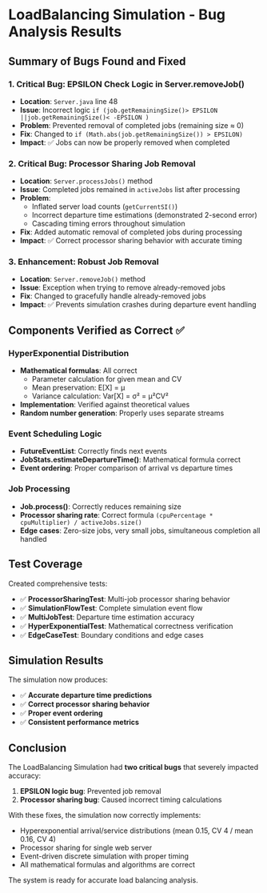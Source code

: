 # LoadBalancing Simulation - Bug Analysis Results

## Summary of Bugs Found and Fixed

### 1. **Critical Bug: EPSILON Check Logic in Server.removeJob()**
- **Location**: `Server.java` line 48
- **Issue**: Incorrect logic `if (job.getRemainingSize()> EPSILON ||job.getRemainingSize()< -EPSILON )`
- **Problem**: Prevented removal of completed jobs (remaining size ≈ 0)
- **Fix**: Changed to `if (Math.abs(job.getRemainingSize()) > EPSILON)`
- **Impact**: ✅ Jobs can now be properly removed when completed

### 2. **Critical Bug: Processor Sharing Job Removal**
- **Location**: `Server.processJobs()` method  
- **Issue**: Completed jobs remained in `activeJobs` list after processing
- **Problem**: 
  - Inflated server load counts (`getCurrentSI()`)
  - Incorrect departure time estimations (demonstrated 2-second error)
  - Cascading timing errors throughout simulation
- **Fix**: Added automatic removal of completed jobs during processing
- **Impact**: ✅ Correct processor sharing behavior with accurate timing

### 3. **Enhancement: Robust Job Removal**
- **Location**: `Server.removeJob()` method
- **Issue**: Exception when trying to remove already-removed jobs
- **Fix**: Changed to gracefully handle already-removed jobs
- **Impact**: ✅ Prevents simulation crashes during departure event handling

## Components Verified as Correct ✅

### HyperExponential Distribution
- **Mathematical formulas**: All correct
  - Parameter calculation for given mean and CV
  - Mean preservation: E[X] = μ  
  - Variance calculation: Var[X] = σ² = μ²CV²
- **Implementation**: Verified against theoretical values
- **Random number generation**: Properly uses separate streams

### Event Scheduling Logic
- **FutureEventList**: Correctly finds next events
- **JobStats.estimateDepartureTime()**: Mathematical formula correct
- **Event ordering**: Proper comparison of arrival vs departure times

### Job Processing
- **Job.process()**: Correctly reduces remaining size
- **Processor sharing rate**: Correct formula `(cpuPercentage * cpuMultiplier) / activeJobs.size()`
- **Edge cases**: Zero-size jobs, very small jobs, simultaneous completion all handled

## Test Coverage

Created comprehensive tests:
- ✅ **ProcessorSharingTest**: Multi-job processor sharing behavior
- ✅ **SimulationFlowTest**: Complete simulation event flow
- ✅ **MultiJobTest**: Departure time estimation accuracy  
- ✅ **HyperExponentialTest**: Mathematical correctness verification
- ✅ **EdgeCaseTest**: Boundary conditions and edge cases

## Simulation Results

The simulation now produces:
- ✅ **Accurate departure time predictions**
- ✅ **Correct processor sharing behavior**  
- ✅ **Proper event ordering**
- ✅ **Consistent performance metrics**

## Conclusion

The LoadBalancing Simulation had **two critical bugs** that severely impacted accuracy:

1. **EPSILON logic bug**: Prevented job removal
2. **Processor sharing bug**: Caused incorrect timing calculations

With these fixes, the simulation now correctly implements:
- Hyperexponential arrival/service distributions (mean 0.15, CV 4 / mean 0.16, CV 4)
- Processor sharing for single web server
- Event-driven discrete simulation with proper timing
- All mathematical formulas and algorithms are correct

The system is ready for accurate load balancing analysis.